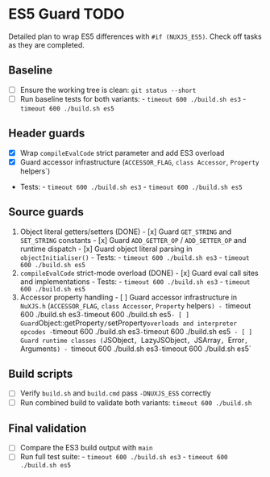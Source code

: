 # ES5 Guard TODO

Detailed plan to wrap ES5 differences with `#if (NUXJS_ES5)`. Check off tasks as they are completed.

## Baseline
- [ ] Ensure the working tree is clean: `git status --short`
- [ ] Run baseline tests for both variants:
		- `timeout 600 ./build.sh es3`
		- `timeout 600 ./build.sh es5`

## Header guards
- [x] Wrap `compileEvalCode` strict parameter and add ES3 overload
- [x] Guard accessor infrastructure (`ACCESSOR_FLAG`, `class Accessor`, `Property` helpers`)
- Tests:
		- `timeout 600 ./build.sh es3`
		- `timeout 600 ./build.sh es5`

## Source guards
1. Object literal getters/setters (DONE)
		- [x] Guard `GET_STRING` and `SET_STRING` constants
		- [x] Guard `ADD_GETTER_OP` / `ADD_SETTER_OP` and runtime dispatch
		- [x] Guard object literal parsing in `objectInitialiser()`
		- Tests:
				- `timeout 600 ./build.sh es3`
				- `timeout 600 ./build.sh es5`
2. `compileEvalCode` strict-mode overload (DONE)
		- [x] Guard eval call sites and implementations
		- Tests:
				- `timeout 600 ./build.sh es3`
				- `timeout 600 ./build.sh es5`
3. Accessor property handling
		- [ ] Guard accessor infrastructure in `NuXJS.h` (`ACCESSOR_FLAG`, `class Accessor`, `Property` helpers`)
				- `timeout 600 ./build.sh es3`
				- `timeout 600 ./build.sh es5`
		- [ ] Guard `Object::getProperty` / `setProperty` overloads and interpreter opcodes
				- `timeout 600 ./build.sh es3`
				- `timeout 600 ./build.sh es5`
		- [ ] Guard runtime classes (`JSObject`, `LazyJSObject`, `JSArray`, `Error`, `Arguments`)
				- `timeout 600 ./build.sh es3`
				- `timeout 600 ./build.sh es5`

## Build scripts
- [ ] Verify `build.sh` and `build.cmd` pass `-DNUXJS_ES5` correctly
- [ ] Run combined build to validate both variants: `timeout 600 ./build.sh`

## Final validation
- [ ] Compare the ES3 build output with `main`
- [ ] Run full test suite:
		- `timeout 600 ./build.sh es3`
		- `timeout 600 ./build.sh es5`
